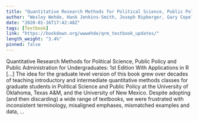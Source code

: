 ```yaml
---
title: "Quantitative Research Methods for Political Science, Public Policy and Public Administration for Undergraduates: 1st Edition With Applications in R"
author: "Wesley Wehde, Hank Jenkins-Smith, Joseph Ripberger, Gary Copeland, Matthew Nowlin, Tyler Hughes, Aaron Fister, and Josie Davis"
date: "2020-01-16T17:42:48Z"
tags: [Textbook]
link: "https://bookdown.org/wwwehde/qrm_textbook_updates/"
length_weight: "3.4%"
pinned: false
---
```


Quantitative Research Methods for Political Science, Public Policy and Public Administration for Undergraduates: 1st Edition With Applications in R [...] The idea for the graduate level version of this book grew over decades of teaching introductory and intermediate quantitative methods classes for graduate students in Political Science and Public Policy at the University of Oklahoma, Texas A&M, and the University of New Mexico. Despite adopting (and then discarding) a wide range of textbooks, we were frustrated with inconsistent terminology, misaligned emphases, mismatched examples and data,  ...
